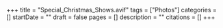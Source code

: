 +++
title = "Special_Christmas_Shows.avif"
tags = ["Photos"]
categories = []
startDate = ""
draft = false
pages = []
description = ""
citations = []
+++

